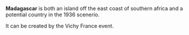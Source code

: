 **Madagascar** is both an island off the east coast of southern africa
and a potential country in the 1936 scenerio.

It can be created by the Vichy France event.
